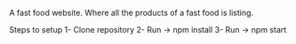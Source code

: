 A fast food website. Where all the products of a fast food is listing.

Steps to setup
1- Clone repository
2- Run -> npm install
3- Run -> npm start
